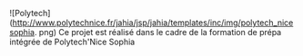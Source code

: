 ![Polytech](http://www.polytechnice.fr/jahia/jsp/jahia/templates/inc/img/polytech_nicesophia.
png)
Ce projet est réalisé dans le cadre de la formation de prépa intégrée de Polytech'Nice Sophia
